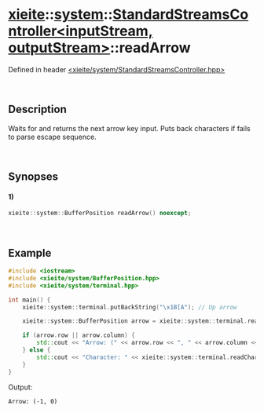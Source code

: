 # [xieite](../../../xieite.md)\:\:[system](../../../system.md)\:\:[StandardStreamsController\<inputStream, outputStream\>](../../StandardStreamsController.md)\:\:readArrow
Defined in header [<xieite/system/StandardStreamsController.hpp>](../../../../include/xieite/system/StandardStreamsController.hpp)

&nbsp;

## Description
Waits for and returns the next arrow key input. Puts back characters if fails to parse escape sequence.

&nbsp;

## Synopses
#### 1)
```cpp
xieite::system::BufferPosition readArrow() noexcept;
```

&nbsp;

## Example
```cpp
#include <iostream>
#include <xieite/system/BufferPosition.hpp>
#include <xieite/system/terminal.hpp>

int main() {
    xieite::system::terminal.putBackString("\x1B[A"); // Up arrow

    xieite::system::BufferPosition arrow = xieite::system::terminal.readArrow();

    if (arrow.row || arrow.column) {
        std::cout << "Arrow: (" << arrow.row << ", " << arrow.column << ")\n";
    } else {
        std::cout << "Character: " << xieite::system::terminal.readCharacter() << '\n';
    }
}

```
Output:
```
Arrow: (-1, 0)
```
